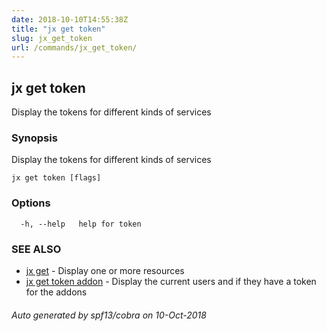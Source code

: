 ```yaml
---
date: 2018-10-10T14:55:38Z
title: "jx get token"
slug: jx_get_token
url: /commands/jx_get_token/
---
```

## jx get token

Display the tokens for different kinds of services

### Synopsis

Display the tokens for different kinds of services

```
jx get token [flags]
```

### Options

```
  -h, --help   help for token
```

### SEE ALSO

* [jx get](/commands/jx_get/)	 - Display one or more resources
* [jx get token addon](/commands/jx_get_token_addon/)	 - Display the current users and if they have a token for the addons

###### Auto generated by spf13/cobra on 10-Oct-2018
